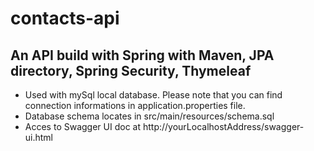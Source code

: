 # contacts-api
## An API build with Spring with Maven, JPA directory, Spring Security, Thymeleaf
- Used with mySql local database. Please note that you can find connection informations in application.properties file. 
- Database schema locates in src/main/resources/schema.sql
- Acces to Swagger UI doc at http://yourLocalhostAddress/swagger-ui.html

